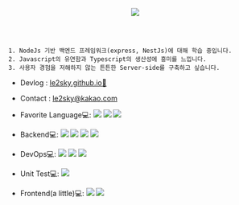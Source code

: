 <!-- <h2 align="left">Resume</h2>
 -->
<p align="center">
<img src="./test.gif"/>
</p>
<br>
   
 
 ``` 
    
1. NodeJs 기반 백엔드 프레임워크(express, NestJs)에 대해 학습 중입니다.
2. Javascript의 유연함과 Typescript의 생산성에 흥미를 느낍니다.
3. 사용자 경험을 저해하지 않는 튼튼한 Server-side를 구축하고 싶습니다.

```
- Devlog : <a href="https://le2sky.github.io"> le2sky.github.io🚀 </a>
- Contact : le2sky@kakao.com

- Favorite Language💻: 
<img src="https://img.shields.io/badge/Go-00ADD8?&logo=Go&logoColor=white"/></a>
<img src="https://img.shields.io/badge/JavaScript-F7DF1E?&logo=javascript&logoColor=white"/></a>
<img src="https://img.shields.io/badge/TypeScript-007ACC?&logo=typescript&logoColor=white"/></a>

- Backend💻:
<img src="https://img.shields.io/badge/Node.js-339933?&logo=Node.js&logoColor=white"/></a>
<img src="https://img.shields.io/badge/Express-ffffff?&logo=express&logoColor=black"/></a>
<img src="https://img.shields.io/badge/Nest-E0234E?&logo=nestjs&logoColor=white"/></a>
<img src="https://img.shields.io/badge/OWASP API Security -black?&logo=OWASP&logoColor=white"/></a>



- DevOps💻:
<img src="https://img.shields.io/badge/Docker-0db7ed?&logo=docker&logoColor=white"/></a>
<img src="https://img.shields.io/badge/AWS-232F3E?&logo=AmazonAWS&logoColor=white"/></a>
<img src="https://img.shields.io/badge/Travis CI-3EAAAF?&logo=TravisCI&logoColor=white"/></a>

- Unit Test💻:
<img src="https://img.shields.io/badge/Jest-C21325?&logo=jest&logoColor=white"/></a>
 
- Frontend(a little)💻:
<img src="https://img.shields.io/badge/React-61DAFB?&logo=react&logoColor=white"/></a>
<img src="https://img.shields.io/badge/Gatsby-663399?&logo=Gatsby&logoColor=white"/></a>

 

   

